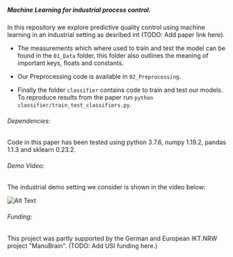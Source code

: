 ##### Machine Learning for industrial process control.

In this repository we explore predictive quality control using
machine learning in an industrial setting as desribed 
int (TODO: Add paper link here).

- The measurements which where used to train and test
the model can be found in the ```01_Data``` folder,
this folder also outlines the meaning of important
keys, floats and constants.

- Our Preprocessing code is available in ```02_Preprocessing```.

- Finally the folder ```classifier``` contains code to train
and test our models. To reproduce results from the paper run
```python classifier/train_test_classifiers.py```.

###### Dependencies:
Code in this paper has been tested using python 3.7.6, 
numpy 1.19.2, pandas 1.1.3 and sklearn 0.23.2.

###### Demo Video:
The industrial demo setting we consider is
shown in the video below:

![Alt Text](demo.gif)

###### Funding:
This project was partly supported by the German and European IKT.NRW
project "ManuBrain". (TODO: Add USI funding here.)

